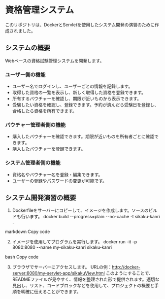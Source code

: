 # 資格管理システム

このリポジトリは、DockerとServletを使用したシステム開発の演習のために作成されました。

## システムの概要

Webベースの資格試験管理システムを開発します。

### ユーザー側の機能

- ユーザー名でログインし、ユーザーごとの情報を記録します。
- 取得した資格の一覧を表示し、新しく取得した資格を登録できます。
- 所有するバウチャーを確認し、期限が近いものから表示できます。
- 受験したい資格を確認し、登録できます。予約が済んだら受験日を登録し、合格したら資格を所有できます。

### バウチャー管理者側の機能

- 購入したバウチャーを確認できます。期限が近いものを所有者ごとに確認できます。
- 購入したバウチャーを登録できます。

### システム管理者側の機能

- 資格名やバウチャー名を登録・編集できます。
- ユーザーの登録やパスワードの変更が可能です。

## システム開発演習の概要

1. Dockerfileをサーバーにコピーして、イメージを作成します。ソースのビルドも行います。
docker build --progress=plain --no-cache -t sikaku-kanri .

markdown
Copy code

2. イメージを使用してプログラムを実行します。
docker run -it -p 8080:8080 --name my-sikaku-kanri sikaku-kanri

bash
Copy code

3. ブラウザでサーバーにアクセスします。
URLの例：[http://docker-server:8080/my-servlet-app/sikakuView.html](http://docker-server:8080/my-servlet-app/sikakuView.html)
このようにすることで、READMEファイルが見やすく、情報を整理された形で提供されます。適切な見出し、リスト、コードブロックなどを使用して、プロジェクトの概要と手順を明確に伝えることができます。




